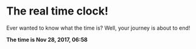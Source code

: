 # The real time clock!

Ever wanted to know what the time is? Well, your journey is about to end!

**The time is Nov 28, 2017, 06:58**